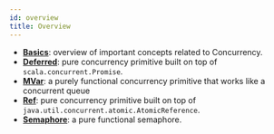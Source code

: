 ```yaml
---
id: overview
title: Overview
---
```


- **[Basics](basics.md)**: overview of important concepts related to Concurrency.
- **[Deferred](deferred.md)**: pure concurrency primitive built on top of `scala.concurrent.Promise`.
- **[MVar](mvar.md)**: a purely functional concurrency primitive that works like a concurrent queue
- **[Ref](ref.md)**: pure concurrency primitive built on top of `java.util.concurrent.atomic.AtomicReference`.
- **[Semaphore](semaphore.md)**: a pure functional semaphore.
